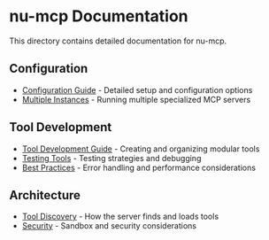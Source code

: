# nu-mcp Documentation

This directory contains detailed documentation for nu-mcp.

## Configuration

- [Configuration Guide](configuration.md) - Detailed setup and configuration options
- [Multiple Instances](multiple-instances.md) - Running multiple specialized MCP servers

## Tool Development

- [Tool Development Guide](tool-development.md) - Creating and organizing modular tools
- [Testing Tools](testing.md) - Testing strategies and debugging
- [Best Practices](best-practices.md) - Error handling and performance considerations

## Architecture

- [Tool Discovery](tool-discovery.md) - How the server finds and loads tools
- [Security](security.md) - Sandbox and security considerations